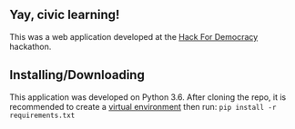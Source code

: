 ## Yay, civic learning!
This was a web application developed at the [Hack For Democracy](https://hackfordemocracy.org/) hackathon.

## Installing/Downloading
This application was developed on Python 3.6. After cloning the repo, it is recommended to create a [virtual environment](https://virtualenv.pypa.io/en/stable/) then run:
``` pip install -r requirements.txt ```
